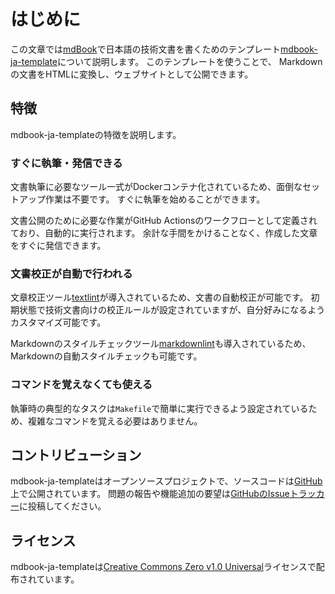 # はじめに

この文章では[mdBook]で日本語の技術文書を書くためのテンプレート[mdbook-ja-template]について説明します。
このテンプレートを使うことで、 Markdownの文書をHTMLに変換し、ウェブサイトとして公開できます。

## 特徴

mdbook-ja-templateの特徴を説明します。

### すぐに執筆・発信できる

文書執筆に必要なツール一式がDockerコンテナ化されているため、面倒なセットアップ作業は不要です。
すぐに執筆を始めることができます。

文書公開のために必要な作業がGitHub Actionsのワークフローとして定義されており、自動的に実行されます。
余計な手間をかけることなく、作成した文章をすぐに発信できます。

### 文書校正が自動で行われる

文章校正ツール[textlint]が導入されているため、文書の自動校正が可能です。
初期状態で技術文書向けの校正ルールが設定されていますが、自分好みになるようカスタマイズ可能です。

Markdownのスタイルチェックツール[markdownlint]も導入されているため、Markdownの自動スタイルチェックも可能です。

### コマンドを覚えなくても使える

執筆時の典型的なタスクは`Makefile`で簡単に実行できるよう設定されているため、複雑なコマンドを覚える必要はありません。

## コントリビューション

mdbook-ja-templateはオープンソースプロジェクトで、ソースコードは[GitHub]上で公開されています。
問題の報告や機能追加の要望は[GitHubのIssueトラッカー]に投稿してください。

## ライセンス

mdbook-ja-templateは[Creative Commons Zero v1.0 Universal]ライセンスで配布されています。

[mdBook]: https://github.com/rust-lang/mdBook
[mdbook-ja-template]: https://github.com/gifnksm/mdbook-ja-template
[textlint]: https://textlint.github.io/
[markdownlint]: https://github.com/DavidAnson/markdownlint
[GitHub]: https://github.com/gifnksm/mdbook-ja-template
[GitHubのIssueトラッカー]: https://github.com/gifnksm/mdbook-ja-template/issues
[Creative Commons Zero v1.0 Universal]: https://creativecommons.org/publicdomain/zero/1.0/
